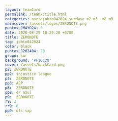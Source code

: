 ```yaml
---
layout: teamCard
permalink: /team/:title.html
categories: nortejohto042024 surMayo m2 m3  m8 m9 
maincover: /assets/logos/ZERONOTE.png
puntosLJMAYO24: 3
date: 2020-08-29 10:29:20 +0700
title: ZERONOTE
tag: johto042024
color: black
puntosLJ202404: 20
grupo: sur
background: '#F16C38'
cover: /assets/backCard.png
p2: ZERONOTE
pp2: injustice league
p3:  ZERONOTE
pp3: AEP
p8:  ZERONOTE
pp8: er azul
p9:  ZERONOTE
r9: 3
rr9: 0
pp9: dfs sap
---
```



